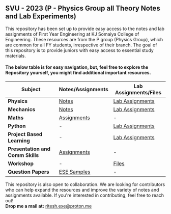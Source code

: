 ## SVU - 2023 (P - Physics Group all Theory Notes and Lab Experiments)

This repository has been set up to provide easy access to the notes and lab assignments of First Year Engineering at KJ Somaiya College of Engineering. These resources are from the P group (Physics Group), which are common for all FY students, irrespective of their branch. The goal of this repository is to provide juniors with easy access to essential study materials.

#### The below table is for easy navigation, but, feel free to explore the Repository yourself, you might find additional important resources.


| **Subject**                        | **Notes/Assignments** | **Lab Assignments/Files** |
|-------------------------------------|-----------------------|---------------------------|
| **Physics**                         | [Notes](https://github.com/RiteshJha912/Notes-Sem1-FY-P/tree/master/Physics/Suren%20Sir) | [Lab Assignments](https://github.com/RiteshJha912/Notes-Sem1-FY-P/tree/master/Physics/PhyLab) |
| **Mechanics**                       | [Notes](https://github.com/RiteshJha912/Notes-Sem1-FY-P/tree/master/Mechanics/ClassNotes/MechNotes) | [Lab Assignments](https://github.com/RiteshJha912/Notes-Sem1-FY-P/tree/master/Mechanics/Lab) |
| **Maths**                           | [Assignments](https://github.com/RiteshJha912/Notes-Sem1-FY-P/tree/master/Maths) | - |
| **Python**                          | -                     | [Lab Assignments](https://github.com/RiteshJha912/Notes-Sem1-FY-P/tree/master/Python/FinalExperiments) |
| **Project Based Learning**          | - | [Lab Assignments](https://github.com/RiteshJha912/Notes-Sem1-FY-P/tree/master/PBL) |
| **Presentation and Comm Skills**    | [Assignments](https://github.com/RiteshJha912/Notes-Sem1-FY-P/tree/master/PBL) | - |
| **Workshop**                        | - | [Files](https://github.com/RiteshJha912/Notes-Sem1-FY-P/tree/master/Workshop) |
| **Question Papers**                 | [ESE Samples](https://github.com/RiteshJha912/Notes-Sem1-FY-P/blob/master/ESEPapers.pdf) | - |

This repository is also open to collaboration. We are looking for contributors who can help expand the resources and improve the variety of notes and assignments available. If you're interested in contributing, feel free to reach out!  
**Drop me a mail at:** ritesh.exe@proton.me
